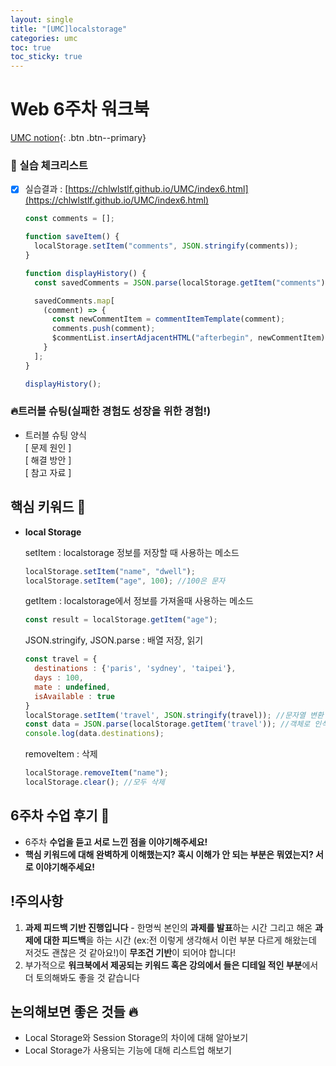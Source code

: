 ```yaml
---
layout: single
title: "[UMC]localstorage"
categories: umc
toc: true
toc_sticky: true
---
```


# Web 6주차 워크북

[UMC notion](https://lowly-mochi-a51.notion.site/[UMC]in-89620cd2e81e4f458be25e418d9bdec9){: .btn .btn--primary}

### 📝 실습 체크리스트

- [x] 실습결과 : [https://chlwlstlf.github.io/UMC/index6.html](https://chlwlstlf.github.io/UMC/index6.html)

  ```jsx
  const comments = [];

  function saveItem() {
    localStorage.setItem("comments", JSON.stringify(comments));
  }

  function displayHistory() {
    const savedComments = JSON.parse(localStorage.getItem("comments"));

    savedComments.map[
      (comment) => {
        const newCommentItem = commentItemTemplate(comment);
        comments.push(comment);
        $commentList.insertAdjacentHTML("afterbegin", newCommentItem);
      }
    ];
  }

  displayHistory();
  ```

### 🔥트러블 슈팅(실패한 경험도 성장을 위한 경험!)

- 트러블 슈팅 양식  
  [ 문제 원인 ]  
  [ 해결 방안 ]  
  [ 참고 자료 ]

## 핵심 키워드 🎯

- **local Storage**

  setItem : localstorage 정보를 저장할 때 사용하는 메소드

  ```jsx
  localStorage.setItem("name", "dwell");
  localStorage.setItem("age", 100); //100은 문자
  ```

  getItem : localstorage에서 정보를 가져올때 사용하는 메소드

  ```jsx
  const result = localStorage.getItem("age");
  ```

  JSON.stringify, JSON.parse : 배열 저장, 읽기

  ```jsx
  const travel = {
  	destinations : {'paris', 'sydney', 'taipei'},
  	days : 100,
  	mate : undefined,
  	isAvailable : true
  }
  localStorage.setItem('travel', JSON.stringify(travel)); //문자열 변환
  const data = JSON.parse(localStorage.getItem('travel')); //객체로 인식
  console.log(data.destinations);
  ```

  removeItem : 삭제

  ```jsx
  localStorage.removeItem("name");
  localStorage.clear(); //모두 삭제
  ```

## 6주차 수업 후기 📢

- 6주차 **수업을 듣고 서로 느낀 점을 이야기해주세요!**
- **핵심 키워드에 대해 완벽하게 이해했는지? 혹시 이해가 안 되는 부분은 뭐였는지?
  서로 이야기해주세요!**

## !주의사항

1. **과제 피드백 기반 진행입니다** - 한명씩 본인의 **과제를 발표**하는 시간 그리고 해온 **과제에 대한 피드백**을 하는 시간 (ex:전 이렇게 생각해서 이런 부분 다르게 해왔는데 저것도 괜찮은 것 같아요!)이 **무조건 기반**이 되어야 합니다!
2. 부가적으로 **워크북에서 제공되는 키워드 혹은 강의에서 들은 디테일 적인 부분**에서 더 토의해봐도 좋을 것 같습니다

## 논의해보면 좋은 것들 🔥

- Local Storage와 Session Storage의 차이에 대해 알아보기
- Local Storage가 사용되는 기능에 대해 리스트업 해보기
